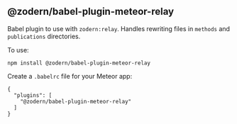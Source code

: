 ## @zodern/babel-plugin-meteor-relay

Babel plugin to use with `zodern:relay`. Handles rewriting files in `methods` and `publications` directories.

To use:
```
npm install @zodern/babel-plugin-meteor-relay
```

Create a `.babelrc` file for your Meteor app:
```
{
  "plugins": [
    "@zodern/babel-plugin-meteor-relay"
  ]
}
```
